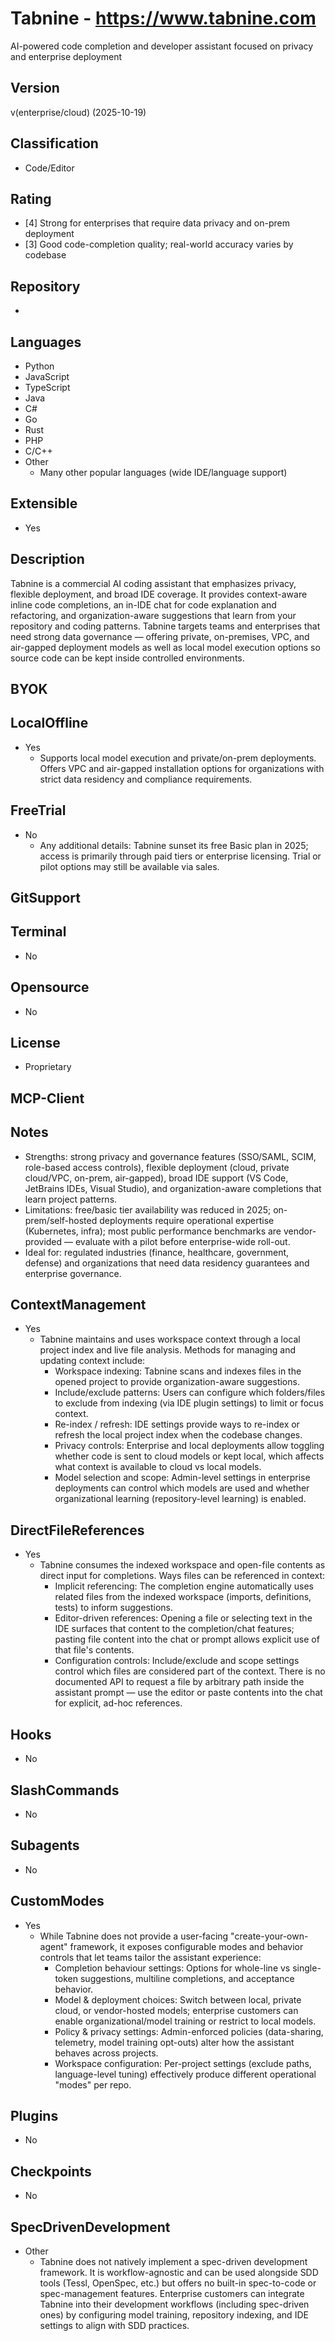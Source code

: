 # Tabnine - https://www.tabnine.com
AI-powered code completion and developer assistant focused on privacy and enterprise deployment

## Version
v(enterprise/cloud) (2025-10-19)

## Classification 
- Code/Editor

## Rating
- [4] Strong for enterprises that require data privacy and on-prem deployment
- [3] Good code-completion quality; real-world accuracy varies by codebase

## Repository
-

## Languages
- Python
- JavaScript
- TypeScript
- Java
- C#
- Go
- Rust
- PHP
- C/C++
- Other
  - Many other popular languages (wide IDE/language support)

## Extensible
- Yes

## Description
Tabnine is a commercial AI coding assistant that emphasizes privacy, flexible deployment, and broad IDE coverage. It provides context-aware inline code completions, an in-IDE chat for code explanation and refactoring, and organization-aware suggestions that learn from your repository and coding patterns. Tabnine targets teams and enterprises that need strong data governance — offering private, on-premises, VPC, and air-gapped deployment models as well as local model execution options so source code can be kept inside controlled environments.

## BYOK

## LocalOffline
- Yes
  - Supports local model execution and private/on-prem deployments. Offers VPC and air-gapped installation options for organizations with strict data residency and compliance requirements.

## FreeTrial
- No
  - Any additional details: Tabnine sunset its free Basic plan in 2025; access is primarily through paid tiers or enterprise licensing. Trial or pilot options may still be available via sales.

## GitSupport

## Terminal
- No

## Opensource
- No

## License
- Proprietary

## MCP-Client

## Notes
- Strengths: strong privacy and governance features (SSO/SAML, SCIM, role-based access controls), flexible deployment (cloud, private cloud/VPC, on-prem, air-gapped), broad IDE support (VS Code, JetBrains IDEs, Visual Studio), and organization-aware completions that learn project patterns.
- Limitations: free/basic tier availability was reduced in 2025; on-prem/self-hosted deployments require operational expertise (Kubernetes, infra); most public performance benchmarks are vendor-provided — evaluate with a pilot before enterprise-wide roll-out.
- Ideal for: regulated industries (finance, healthcare, government, defense) and organizations that need data residency guarantees and enterprise governance.

## ContextManagement
- Yes
  - Tabnine maintains and uses workspace context through a local project index and live file analysis. Methods for managing and updating context include:
    - Workspace indexing: Tabnine scans and indexes files in the opened project to provide organization-aware suggestions.
    - Include/exclude patterns: Users can configure which folders/files to exclude from indexing (via IDE plugin settings) to limit or focus context.
    - Re-index / refresh: IDE settings provide ways to re-index or refresh the local project index when the codebase changes.
    - Privacy controls: Enterprise and local deployments allow toggling whether code is sent to cloud models or kept local, which affects what context is available to cloud vs local models.
    - Model selection and scope: Admin-level settings in enterprise deployments can control which models are used and whether organizational learning (repository-level learning) is enabled.

## DirectFileReferences
- Yes
  - Tabnine consumes the indexed workspace and open-file contents as direct input for completions. Ways files can be referenced in context:
    - Implicit referencing: The completion engine automatically uses related files from the indexed workspace (imports, definitions, tests) to inform suggestions.
    - Editor-driven references: Opening a file or selecting text in the IDE surfaces that content to the completion/chat features; pasting file content into the chat or prompt allows explicit use of that file's contents.
    - Configuration controls: Include/exclude and scope settings control which files are considered part of the context. There is no documented API to request a file by arbitrary path inside the assistant prompt — use the editor or paste contents into the chat for explicit, ad-hoc references.

## Hooks
- No

## SlashCommands
- No

## Subagents
- No

## CustomModes
- Yes
  - While Tabnine does not provide a user-facing "create-your-own-agent" framework, it exposes configurable modes and behavior controls that let teams tailor the assistant experience:
    - Completion behaviour settings: Options for whole-line vs single-token suggestions, multiline completions, and acceptance behavior.
    - Model & deployment choices: Switch between local, private cloud, or vendor-hosted models; enterprise customers can enable organizational/model training or restrict to local models.
    - Policy & privacy settings: Admin-enforced policies (data-sharing, telemetry, model training opt-outs) alter how the assistant behaves across projects.
    - Workspace configuration: Per-project settings (exclude paths, language-level tuning) effectively produce different operational "modes" per repo.

## Plugins
- No

## Checkpoints
- No

## SpecDrivenDevelopment
- Other
  - Tabnine does not natively implement a spec-driven development framework. It is workflow-agnostic and can be used alongside SDD tools (Tessl, OpenSpec, etc.) but offers no built-in spec-to-code or spec-management features. Enterprise customers can integrate Tabnine into their development workflows (including spec-driven ones) by configuring model training, repository indexing, and IDE settings to align with SDD practices.
